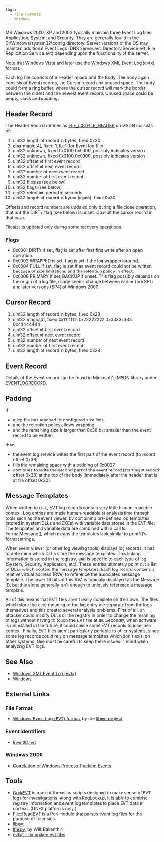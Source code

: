 ```yaml
---
tags:
  - File Formats
  - Windows
---
```

MS Windows 2000, XP and 2003 typically maintain three Event Log files:
Application, System, and Security. They are generally found in the
C:\Windows\system32\config directory. Server versions of the OS may
maintain additional Event Logs (DNS Server.evt, Directory Service.evt,
File Replication Service.evt) depending upon the functionality of the
server.

Note that Windows Vista and later use the [Windows XML Event Log
(evtx)](windows_xml_event_log_(evtx).md) format.

Each log file consists of a Header record and the Body. The body again
consists of Event records, the Cursor record and unused space. The body
could form a ring buffer, where the cursor record will mark the border
between the oldest and the newest event record. Unused space could be
empty, slack and padding.

## Header Record

The Header Record defined as
[ELF_LOGFILE_HEADER](https://learn.microsoft.com/en-us/previous-versions/windows/desktop/legacy/bb309024(v=vs.85))
on MSDN consists of:

1.  uint32 length of record in bytes, fixed 0x30
2.  char magic\[4\], fixed 'LfLe' (for Event log file)
3.  uint32 unknown, fixed 0x0100 0x0000, possibly indicates version
4.  uint32 unknown, fixed 0x0100 0x0000, possibly indicates version
5.  uint32 offset of first event record
6.  uint32 offset of next event record
7.  uint32 number of next event record
8.  uint32 number of first event record
9.  uint32 filesize (see below)
10. uint32 flags (see below)
11. uint32 retention period in seconds
12. uint32 length of record in bytes (again), fixed 0x30

Offsets and record numbers are updated only during a file close
operation, that is if the DIRTY flag (see below) is unset. Consult the
cursor record in that case.

Filesize is updated only during some recovery operations.

### Flags

- 0x0001 DIRTY if set, flag is set after first first write after an open
  operation.
- 0x0002 WRAPPED is set, flag is set if the log wrapped around.
- 0x0004 FULL if set, flag is set if an event record could not be
  written because of size limitations and the retention policy in
  effect.
- 0x0008 PRIMARY if set, BACKUP if unset. This flag possibly depends on
  the origin of a log file, usage seems change between earlier (pre SP1)
  and later versions (SP4) of Windows 2000.

## Cursor Record

1.  uint32 length of record in bytes, fixed 0x28
2.  uint32 magic\[4\], fixed 0x11111111 0x22222222 0x33333333 0x44444444
3.  uint32 offset of first event record
4.  uint32 offset of next event record
5.  uint32 number of next event record
6.  uint32 number of first event record
7.  uint32 length of record in bytes, fixed 0x28

## Event Record

Details of the Event record can be found in Microsoft's MSDN library
under
[EVENTLOGRECORD](https://learn.microsoft.com/en-us/docs/).

## Padding

If

- a log file has reached its configured size limit
- and the retention policy allows wrapping
- and the remaining size is larger than 0x38 but smaller than the event
  record to be written,

then

- the event log service writes the first part of the event record (to
  record offset 0x38)
- fills the remaining space with a padding of 0x0027
- continues to write the second part of the event record (starting at
  record offset 0x38) at the top of the body (immediately after the
  header, that is at file offset 0x30).

## Message Templates

When written to disk, EVT log records contain very little human-readable
context. Log entries are made human-readable at analysis time through
tools such as the event viewer, by combining pre-defined log templates
(stored in system DLLs and EXEs) with variable data stored in the EVT
file. The templates and variable data are combined with a call to
FormatMessage(), which means the templates look similar to printf()'s
format strings.

When event viewer (or other log viewing tools) displays log records, it
has to determine which DLLs store the message templates. This linking
information is stored in the registry, and is specific to each type of
log (System, Security, Application, etc). These entries ultimately point
out a list of DLLs which contain the message templates. Each log record
contains a relative virtual address (RVA) to reference the associated
message template. The lower 16 bits of this RVA is typically displayed
as the Message ID, but this alone generally isn't enough to uniquely
reference a message template.

All of this means that EVT files aren't really complete on their own.
The files which store the core meaning of the log entry are separate
from the logs themselves and this creates several analysis problems.
First of all, an attacker could modify DLLs or the registry in order to
change the meaning of logs without having to touch the EVT file at all.
Secondly, when software is uninstalled in the future, it could cause
some EVT records to lose their context. Finally, EVT files aren't
particularly portable to other systems, since some log records could
rely on message templates which don't exist on other systems. One must
be careful to keep these issues in mind when analyzing EVT logs.

## See Also

- [Windows XML Event Log (evtx)](windows_xml_event_log_(evtx).md)
- [Windows](windows.md)

## External Links

### File Format

- [Windows Event Log (EVT) format](https://github.com/libyal/libevt/blob/main/documentation/Windows%20Event%20Log%20(EVT)%20format.asciidoc),
  by the [libevt project](libevt.md)

### Event identifiers

- [EventID.net](http://eventid.net/)

### Windows 2000

- [Correlation of Windows Process Tracking
  Events](http://www.eventreporter.com/common/en/securityreference/win-eventcorrelation-processtracking.php)

## Tools

- [GrokEVT](http://projects.sentinelchicken.org/grokevt) is a set of
  forensics scripts designed to make sense of EVT logs for
  investigations. Along with RegLookup, it is able to combine registry
  information and event log templates to place EVT data in context.
  (UN\*X platforms only.)
- [<File::ReadEVT>](http://www.cpan.org/modules/by-authors/id/H/HC/HCARVEY/)
  is a Perl module that parses event log files for the purpose of
  forensics.
- [libevt](libevt.md)
- [lfle.py](https://github.com/williballenthin/LfLe), by Willi Ballenthin
- [evtkit - fix broken evt files](https://github.com/yarox24/evtkit)
